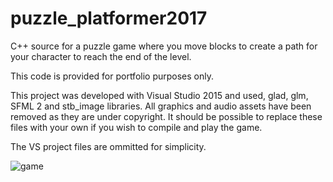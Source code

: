 # puzzle_platformer2017
C++ source for a puzzle game where you move blocks to create a path for your character to reach the end of the level.

This code is provided for portfolio purposes only.

This project was developed with Visual Studio 2015 and used, glad, glm, SFML 2 and stb_image libraries.  All graphics and audio assets have been removed as they are under copyright.  It should be possible to replace these files with your own if you wish to compile and play the game.

The VS project files are ommitted for simplicity.

![game](https://user-images.githubusercontent.com/32498309/199488421-2b9011a5-94b5-4ac3-af80-3dc295989177.png)

